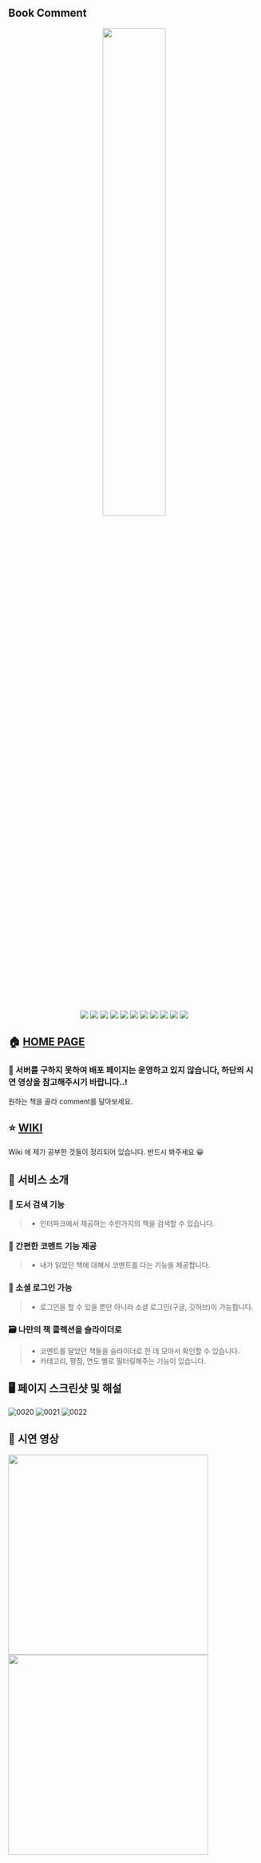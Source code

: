 ## Book Comment

<p align='center'>
  <img width='50%' src='https://user-images.githubusercontent.com/79993356/161199524-f9a01328-1ae4-44c5-bb3d-b1a3daf6cb8d.png'>
</p>

<p align='center'>
    <img src="https://img.shields.io/badge/React-v17.0.1-blue?logo=React"/>
    <img src="https://img.shields.io/badge/node.js-v14.15.1-green?logo=Node.js"/>
    <img src="https://img.shields.io/badge/Redux-v7.2.6-764ABC?style=flat&logo=Redux"/>
    <img src="https://img.shields.io/badge/WEBPACK-v5.70.0-007396?style=flat&logo=Webpack"/>
    <img src="https://img.shields.io/badge/FIREBASE-v9.6.8-F7DF1E?style=flat-square&logo=Firebase&logoColor=white"/>
    <img src="https://img.shields.io/badge/Typescript-v4.0.5-blue?logo=typescript"/>
    <img src="https://img.shields.io/badge/Express-v4.17.3-000000?style=flat&logo=Express&logoColor=white"/>
    <img src="https://img.shields.io/badge/prettier-v2.2.0-yellow?logo=prettier" />
    <img src="https://img.shields.io/badge/eslint-v7.11.0-yellow?logo=eslint">
    <img src="https://img.shields.io/badge/GitHub Pages-v3.2.3-222222?style=flat&logo=GitHub Pages&logoColor=white"/>
    <img src="https://img.shields.io/badge/babel-v7.17.5-F9DC3E?logo=babel">
</p>

## 🏠 [HOME PAGE](https://keinn51.github.io/Book_Comment_Web/)

### 🚨 서버를 구하지 못하여 배포 페이지는 운영하고 있지 않습니다, 하단의 시연 영상을 참고해주시기 바랍니다..!

원하는 책을 골라 comment를 달아보세요.

## ⭐️ [WIKI](https://github.com/keinn51/Book_Comment_Web/wiki)

Wiki 에 제가 공부한 것들이 정리되어 있습니다. 반드시 봐주세요 😀

## 📌 서비스 소개

### 🔎 도서 검색 기능

> - 인터파크에서 제공하는 수만가지의 책을 검색할 수 있습니다.

### 💬 간편한 코멘트 기능 제공

> - 내가 읽었던 책에 대해서 코멘트를 다는 기능을 제공합니다.

### 🔐 소셜 로그인 가능

> - 로그인을 할 수 있을 뿐만 아니라 소셜 로그인(구글, 깃허브)이 가능합니다.

### 🗃 나만의 책 콜렉션을 슬라이더로

> - 코멘트를 달았던 책들을 슬라이더로 한 데 모아서 확인할 수 있습니다.
> - 카테고리, 평점, 연도 별로 필터링해주는 기능이 있습니다.


## 🖥 페이지 스크린샷 및 해설

![0020](https://user-images.githubusercontent.com/79993356/180659821-5f000312-b49b-4ce0-b030-f429ed842076.jpg)
![0021](https://user-images.githubusercontent.com/79993356/180659835-6ede4f4f-a31b-4987-ad64-f239436cbb13.jpg)
![0022](https://user-images.githubusercontent.com/79993356/180659837-9411f8dd-2e4d-4eb6-bb12-73f515f3f7b5.jpg)

## 🎥 시연 영상

[<img src="https://user-images.githubusercontent.com/79993356/180659371-13ee498e-ebf7-4d5b-b5f7-6e188244de4c.png" width="400"></img>](https://youtu.be/-O9Ls8MTi7A)
[<img src="https://user-images.githubusercontent.com/79993356/180659449-094a773a-a5bd-4d1c-a44b-6e22bb83c367.png" width="400"></img>](https://youtu.be/-O9Ls8MTi7A)

